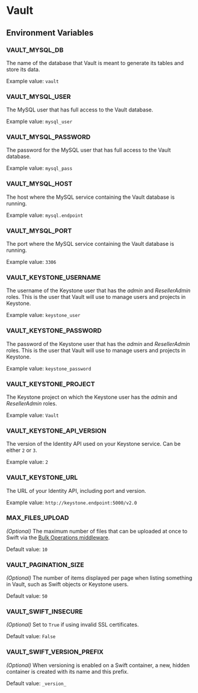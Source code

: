 # Vault

## Environment Variables

### VAULT_MYSQL_DB

The name of the database that Vault is meant to generate its tables and store its data.

Example value: `vault`


### VAULT_MYSQL_USER

The MySQL user that has full access to the Vault database.

Example value: `mysql_user`


### VAULT_MYSQL_PASSWORD

The password for the MySQL user that has full access to the Vault database.

Example value: `mysql_pass`


### VAULT_MYSQL_HOST

The host where the MySQL service containing the Vault database is running.

Example value: `mysql.endpoint`


### VAULT_MYSQL_PORT

The port where the MySQL service containing the Vault database is running.

Example value: `3306`


### VAULT_KEYSTONE_USERNAME

The username of the Keystone user that has the *admin* and *ResellerAdmin* roles. This is the user that Vault will use to manage users and projects in Keystone.

Example value: `keystone_user`


### VAULT_KEYSTONE_PASSWORD

The password of the Keystone user that has the *admin* and *ResellerAdmin* roles. This is the user that Vault will use to manage users and projects in Keystone.

Example value: `keystone_password`


### VAULT_KEYSTONE_PROJECT

The Keystone project on which the Keystone user has the *admin* and *ResellerAdmin* roles.

Example value: `Vault`


### VAULT_KEYSTONE_API_VERSION

The version of the Identity API used on your Keystone service. Can be either `2` or `3`.

Example value: `2`


### VAULT_KEYSTONE_URL

The URL of your Identity API, including port and version.

Example value: `http://keystone.endpoint:5000/v2.0`


### MAX_FILES_UPLOAD

*(Optional)* The maximum number of files that can be uploaded at once to Swift via the [Bulk Operations middleware](https://www.swiftstack.com/docs/admin/middleware/bulk.html).

Default value: `10`


### VAULT_PAGINATION_SIZE

*(Optional)* The number of items displayed per page when listing something in Vault, such as Swift objects or Keystone users.

Default value: `50`


### VAULT_SWIFT_INSECURE

*(Optional)* Set to `True` if using invalid SSL certificates.

Default value: `False`


### VAULT_SWIFT_VERSION_PREFIX

*(Optional)* When versioning is enabled on a Swift container, a new, hidden container is created with its name and this prefix.

Default value: `_version_`
